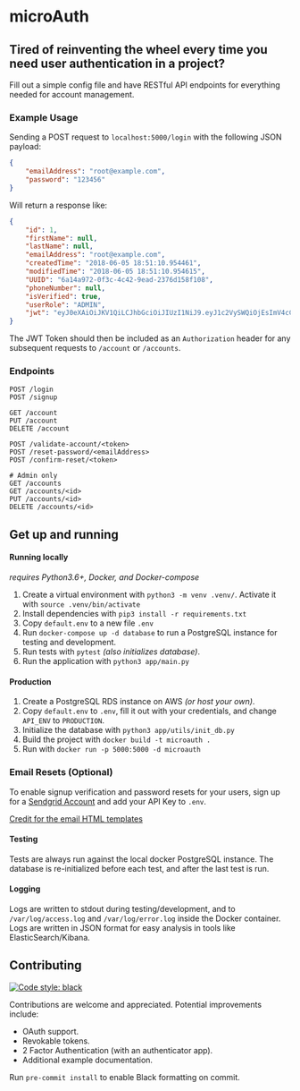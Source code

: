 # microAuth

## Tired of reinventing the wheel every time you need user authentication in a project?

Fill out a simple config file and have RESTful API endpoints for everything needed for account management.

### Example Usage

Sending a POST request to `localhost:5000/login` with the following JSON payload:
```JSON
{
	"emailAddress": "root@example.com",
	"password": "123456"
}
```

Will return a response like:
```JSON
{
	"id": 1,
	"firstName": null,
	"lastName": null,
	"emailAddress": "root@example.com",
	"createdTime": "2018-06-05 18:51:10.954461",
	"modifiedTime": "2018-06-05 18:51:10.954615",
	"UUID": "6a14a972-0f3c-4c42-9ead-2376d158f108",
	"phoneNumber": null,
	"isVerified": true,
	"userRole": "ADMIN",
	"jwt": "eyJ0eXAiOiJKV1QiLCJhbGciOiJIUzI1NiJ9.eyJ1c2VySWQiOjEsImV4cCI6MTUyODc5MzcyNn0.CgTQv1emsQvJD3fsoWcgfZQSt0BY6I0DRT_8gJGm5Lg"
}
```

The JWT Token should then be included as an `Authorization` header for any subsequent requests to `/account` or `/accounts`.

### Endpoints

```
POST /login
POST /signup

GET /account
PUT /account
DELETE /account

POST /validate-account/<token>
POST /reset-password/<emailAddress>
POST /confirm-reset/<token>

# Admin only
GET /accounts
GET /accounts/<id>
PUT /accounts/<id>
DELETE /accounts/<id>
```

## Get up and running

#### Running locally

_requires Python3.6+, Docker, and Docker-compose_

1.  Create a virtual environment with `python3 -m venv .venv/`. Activate it with `source .venv/bin/activate`
2.  Install dependencies with `pip3 install -r requirements.txt`
3.  Copy `default.env` to a new file `.env`
4.  Run `docker-compose up -d database` to run a PostgreSQL instance for testing and development.
5.  Run tests with `pytest` _(also initializes database)_.
6.  Run the application with `python3 app/main.py`

#### Production

1.  Create a PostgreSQL RDS instance on AWS _(or host your own)_.
2.  Copy `default.env` to `.env`, fill it out with your credentials, and change `API_ENV` to `PRODUCTION`.
3.  Initialize the database with `python3 app/utils/init_db.py`
4.  Build the project with `docker build -t microauth .`
5.  Run with `docker run -p 5000:5000 -d microauth`


### Email Resets (Optional)

To enable signup verification and password resets for your users, sign up for a [Sendgrid Account](https://sendgrid.com) and add your API Key to `.env`.

[Credit for the email HTML templates](https://github.com/wildbit/postmark-templates)


#### Testing

Tests are always run against the local docker PostgreSQL instance. The database is re-initialized before each test, and after the last test is run.

#### Logging

Logs are written to stdout during testing/development, and to `/var/log/access.log` and `/var/log/error.log` inside the Docker container.
Logs are written in JSON format for easy analysis in tools like ElasticSearch/Kibana.


## Contributing

[![Code style: black](https://img.shields.io/badge/code%20style-black-000000.svg)](https://github.com/ambv/black)

Contributions are welcome and appreciated. Potential improvements include:

* OAuth support.
* Revokable tokens.
* 2 Factor Authentication (with an authenticator app).
* Additional example documentation.

Run `pre-commit install` to enable Black formatting on commit.
